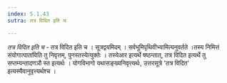 ```yaml
---
index: 5.1.43
sutra: तत्र विदित इति च

---
```

_तत्र विदित इति च_ - तत्र विदित इति च । सूत्रद्वयमिदम् । सर्वभूमिपृथिवीभ्यामित्यनुवर्तते ।तस्य निमित्तं संयोगात्पाता॑विति तु निवृत्तम्, पुनस्तस्येत्युक्तेः । तस्येआर इत्यर्थे षष्ठन्तात्, तत्र विदित इत्यर्थे तु सप्तम्यन्तादणञौ स्त इत्यर्थः । योगविभागो यथासङ्ख्यनिवृत्त्यर्थः, उत्तरसूत्रे 'तत्र विदित' इत्यस्यैवानुवृत्त्यर्थश्च ।